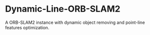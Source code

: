 # Dynamic-Line-ORB-SLAM2
A ORB-SLAM2 instance with dynamic object removing and point-line features optimization.
